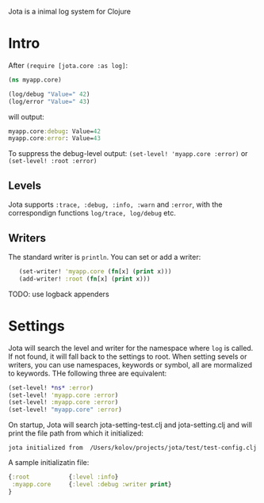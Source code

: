 Jota is a inimal log system for Clojure

# Intro

After ```(require [jota.core :as log]```:
```clojure
(ns myapp.core)

(log/debug "Value=" 42)
(log/error "Value=" 43)
```
will output:
```clojure
myapp.core:debug: Value=42
myapp.core:error: Value=43
```

To suppress the debug-level output: ```(set-level! 'myapp.core :error)``` or ```(set-level! :root :error)``` 

## Levels
Jota supports ```:trace, :debug, :info, :warn``` and ```:error```, with the correspondign functions ```log/trace, log/debug``` etc.

## Writers
The standard writer is ```println```. You can set or add a writer:
```clojure
   (set-writer! 'myapp.core (fn[x] (print x)))
   (add-writer! :root (fn[x] (print x)))
```
TODO: use logback appenders

# Settings
Jota will search the level and writer for the namespace where ```log``` is called. If not found, it will fall back to the settings to root. When setting sevels or writers, you can use namespaces, keywords or symbol, all are mormalized to keywords. THe following three are equivalent:

```clojure
(set-level! *ns* :error)
(set-level! 'myapp.core :error)
(set-level! :myapp.core :error)
(set-level! "myapp.core" :error)
```

On startup, Jota will search jota-setting-test.clj and jota-setting.clj and will print the file path from which it initialized:

    jota initialized from  /Users/kolov/projects/jota/test/test-config.clj
    
A sample initializatin file:
```clojure
{:root           {:level :info}
 :myapp.core     {:level :debug :writer print}
}
```


